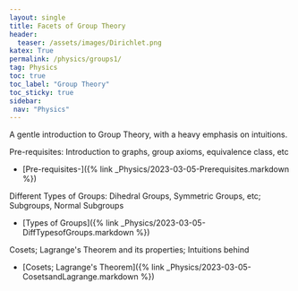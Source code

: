 ```yaml
---
layout: single
title: Facets of Group Theory 
header:
  teaser: /assets/images/Dirichlet.png
katex: True
permalink: /physics/groups1/
tag: Physics
toc: true
toc_label: "Group Theory"
toc_sticky: true
sidebar:
 nav: "Physics"
---
```


A gentle introduction to Group Theory, with a heavy emphasis on intuitions.


Pre-requisites: Introduction to graphs, group axioms, equivalence class, etc
 - [Pre-requisites-]({% link _Physics/2023-03-05-Prerequisites.markdown %})

Different Types of Groups: Dihedral Groups, Symmetric Groups, etc; Subgroups, Normal Subgroups
 - [Types of Groups]({% link _Physics/2023-03-05-DiffTypesofGroups.markdown %})

Cosets; Lagrange's Theorem and its properties; Intuitions behind
 - [Cosets; Lagrange's Theorem]({% link _Physics/2023-03-05-CosetsandLagrange.markdown %})

